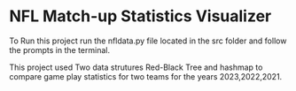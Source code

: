 <H1>NFL Match-up Statistics Visualizer</H1>

To Run this project run the nfldata.py file located in the src folder and follow the prompts in the terminal. 

This project used Two data strutures Red-Black Tree and hashmap to compare game play statistics for two teams for the years 2023,2022,2021. 
